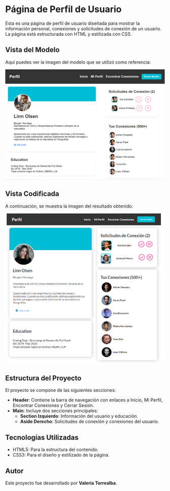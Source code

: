 # Página de Perfil de Usuario

Esta es una página de perfil de usuario diseñada para mostrar la información personal, conexiones y solicitudes de conexión de un usuario. La página está estructurada con HTML y 
estilizada con CSS.

## Vista del Modelo

Aquí puedes ver la imagen del modelo que se utilizó como referencia:

![Modelo](assets/screenshot/modelo.png)

## Vista Codificada

A continuación, se muestra la imagen del resultado obtenido:

![Resultado Codificado](assets/screenshot/paginaPerfil.PNG)


## Estructura del Proyecto

El proyecto se compone de las siguientes secciones:

- **Header**: Contiene la barra de navegación con enlaces a Inicio, Mi Perfil, Encontrar Conexiones y Cerrar Sesión.
- **Main**: Incluye dos secciones principales:
  - **Section Izquierdo**: Información del usuario y educación.
  - **Aside Derecho**: Solicitudes de conexión y conexiones del usuario.
 
## Tecnologías Utilizadas
- HTML5: Para la estructura del contenido.
- CSS3: Para el diseño y estilizado de la página.

## Autor

Este proyecto fue desarrollado por **Valeria Torrealba**.